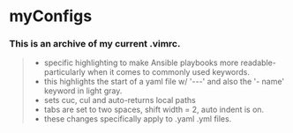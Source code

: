 # myConfigs
### This is an archive of my current .vimrc.  
  > - specific highlighting to make Ansible playbooks more readable- particularly when it comes to commonly used keywords. 
  > - this highlights the start of a yaml file w/ '---' and also the '- name' keyword in light gray. 
  > - sets cuc, cul and auto-returns local paths
  > - tabs are set to two spaces, shift width = 2, auto indent is on. 
  > - these changes specifically apply to .yaml .yml files.
